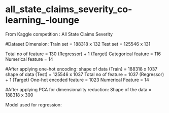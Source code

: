 # all_state_claims_severity_co-learning_-lounge

From Kaggle competition : All State Claims Severity

#Dataset Dimension:
Train set = 188318 x 132
Test set = 125546 x 131


Total no of feature = 130 (Regressor) + 1 (Target)
Categorical feature = 116
Numerical feature = 14

#After applying one-hot encoding:
shape of data (Train) = 188318 x 1037
shape of data (Test) = 125546 x 1037
Total no of feature = 1037 (Regressor) + 1 (Target)
One-hot encoded feature = 1023
Numerical Feature = 14

#After applying PCA for dimensionality reduction:
Shape of the data = 188318 x 300

Model used for regression:


